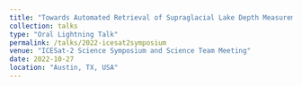 ```yaml
---
title: "Towards Automated Retrieval of Supraglacial Lake Depth Measurements from ICESat-2 Data Across Antarctica’s Ice Shelves"
collection: talks
type: "Oral Lightning Talk"
permalink: /talks/2022-icesat2symposium
venue: "ICESat-2 Science Symposium and Science Team Meeting"
date: 2022-10-27
location: "Austin, TX, USA"
---
```

